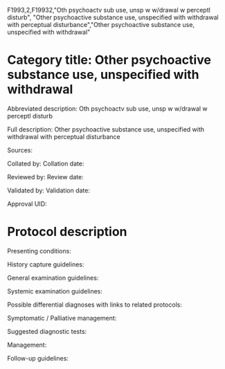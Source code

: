 F1993,2,F19932,"Oth psychoactv sub use, unsp w w/drawal w perceptl disturb", "Other psychoactive substance use, unspecified with withdrawal with perceptual disturbance","Other psychoactive substance use, unspecified with withdrawal"
# Category title: Other psychoactive substance use, unspecified with withdrawal

Abbreviated description: Oth psychoactv sub use, unsp w w/drawal w perceptl disturb

Full description: Other psychoactive substance use, unspecified with withdrawal with perceptual disturbance

Sources:

Collated by:
Collation date:

Reviewed by:
Review date:

Validated by:
Validation date:

Approval UID:

# Protocol description

Presenting conditions:

History capture guidelines:

General examination guidelines:

Systemic examination guidelines:

Possible differential diagnoses with links to related protocols:

Symptomatic / Palliative management:

Suggested diagnostic tests:

Management:

Follow-up guidelines:
